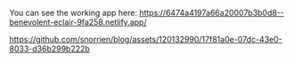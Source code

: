 You can see the working app here: https://6474a4197a66a20007b3b0d8--benevolent-eclair-9fa258.netlify.app/


https://github.com/snorrien/blog/assets/120132990/17f81a0e-07dc-43e0-8033-d36b299b222b

